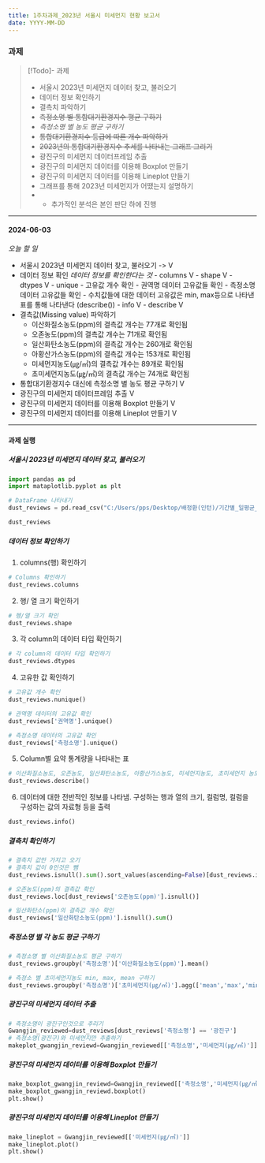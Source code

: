 ```yaml
---
title: 1주차과제_2023년 서울시 미세먼지 현황 보고서
date: YYYY-MM-DD
---
```

### 과제
> [!Todo]- 과제
> - 서울시 2023년 미세먼지 데이터 찾고, 불러오기
> - 데이터 정보 확인하기
 > - 결측치 파악하기
 > - ~~측정소명 별 통합대기환경지수 평균 구하기~~
 > - *측정소명 별 농도 평균 구하기*
>  - ~~통합대기환경지수 등급에 따른 개수 파악하기~~
 > - ~~2023년의 통합대기환경지수 추세를 나타내는 그래프 그리기~~
 > - 광진구의 미세먼지 데이터프레임 추출
 > - 광진구의 미세먼지 데이터를 이용해  Boxplot 만들기
 > - 광진구의 미세먼지 데이터를 이용해  Lineplot 만들기
>  - 그래프를 통해 2023년 미세먼지가 어땠는지 설명하기
>  - + 추가적인 분석은 본인 판단 하에 진행

---
#### 2024-06-03
*오늘 할 일*
- 서울시 2023년 미세먼지 데이터 찾고, 불러오기 -> V
- 데이터 정보 확인
	*데이터 정보를 확인한다는 것*
		- columns V
		- shape V
		- dtypes V
		- unique
			- 고유값 개수 확인
			- 권역명 데이터 고유값들 확인
			- 측정소명 데이터 고유값들 확인
			- 수치값들에 대한 데이터 고유값은 min, max등으로 나타낸 표를 통해 나타낸다 (describe())
		- info V
		- describe V
- 결측값(Missing value) 파악하기
	- 이산화질소농도(ppm)의 결측값 개수는 77개로 확인됨
	- 오존농도(ppm)의 결측값 개수는 71개로 확인됨
	- 일산화탄소농도(ppm)의 결측값 개수는 260개로 확인됨
	- 아황산가스농도(ppm)의 결측값 개수는 153개로 확인됨
	- 미세먼지농도(㎍/㎥)의 결측값 개수는 89개로 확인됨
	- 초미세먼지농도(㎍/㎥)의 결측값 개수는 74개로 확인됨
- 통합대기환경지수 대신에 측정소명 별 농도 평균 구하기 V
- 광진구의 미세먼지 데이터프레임 추출 V
- 광진구의 미세먼지 데이터를 이용해 Boxplot 만들기 V
- 광진구의 미세먼지 데이터를 이용해 Lineplot 만들기 V

---

#### 과제 실행

##### 서울시 2023년 미세먼지 데이터 찾고, 불러오기
```python
import pandas as pd
import mataplotlib.pyplot as plt

# DataFrame 나타내기
dust_reviews = pd.read_csv("C:/Users/pps/Desktop/배정환(인턴)/기간별_일평균_대기환경_정보_2023년.csv", encoding='cp949', index_col=0)

dust_reviews
```

##### 데이터 정보 확인하기
1. columns(행) 확인하기
```python
# Columns 확인하기
dust_reviews.columns
```

2. 행/ 열 크기 확인하기
```python
# 헹/열 크기 확인
dust_reviews.shape
```

3. 각 column의 데이터 타입 확인하기
```python
# 각 column의 데이터 타입 확인하기
dust_reviews.dtypes
```

4. 고유한 값 확인하기
```python
# 고유값 개수 확인
dust_reviews.nunique()

# 권역명 데이터의 고유값 확인
dust_reviews['권역명'].unique()

# 측정소명 데이터의 고유값 확인
dust_reviews['측정소명'].unique()
```

5. Column별 요약 통계량을 나타내는 표
```python
# 이산화질소농도, 오존농도, 일산화탄소농도, 아황산가스농도, 미세먼지농도, 초미세먼지 농도에 대한 요약
dust_reviews.describe()
```

6. 데이터에 대한 전반적인 정보를 나타냄. 구성하는 행과 열의 크기, 컬럼명, 컬럼을 구성하는 값의 자료형 등을 출력
```python
dust_reviews.info()
```

##### 결측치 확인하기
```python
# 결측치 값만 가지고 오기
# 결측치 값이 0인것은 뺌
dust_reviews.isnull().sum().sort_values(ascending=False)[dust_reviews.isnull().sum().sort_values(ascending=False) != 0]

# 오존농도(ppm)의 결측값 확인
dust_reviews.loc[dust_reviews['오존농도(ppm)'].isnull()]

# 일산화탄소(ppm)의 결측값 개수 확인
dust_reviews['일산화탄소농도(ppm)'].isnull().sum()
```

##### 측정소명 별 각 농도 평균 구하기
```python
# 측정소명 별 이산화질소농도 평균 구하기
dust_reviews.groupby('측정소명')['이산화질소농도(ppm)'].mean()

# 측정소 별 초미세먼지농도 min, max, mean 구하기
dust_reviews.groupby('측정소명')['초미세먼지(㎍/㎥)'].agg(['mean','max','min'])
```
##### 광진구의 미세먼지 데이터 추출
```python
# 측정소명이 광진구인것으로 추리기
Gwangjin_reviewed=dust_reviews[dust_reviews['측정소명'] == '광진구']
# 측정소명(광진구)와 미세먼지만 추출하기
makeplot_gwangjin_reviewd=Gwangjin_reviewed[['측정소명','미세먼지(㎍/㎥)']]
```
##### 광진구의 미세먼지 데이터를 이용해 Boxplot 만들기
```python
make_boxplot_gwangjin_reviewd=Gwangjin_reviewed[['측정소명','미세먼지(㎍/㎥)']]
make_boxplot_gwangjin_reviewd.boxplot()
plt.show()
```
##### 광진구의 미세먼지 데이터를 이용해 Lineplot 만들기
```python
make_lineplot = Gwangjin_reviewed[['미세먼지(㎍/㎥)']]
make_lineplot.plot()
plt.show()
```